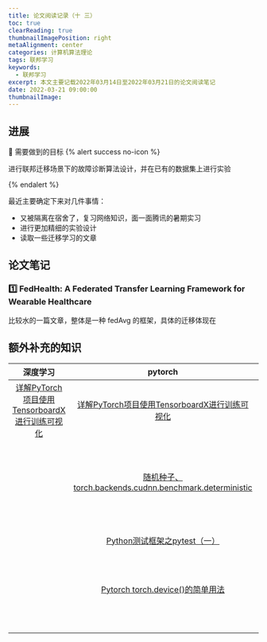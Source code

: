 ```yaml
---
title: 论文阅读记录（十 三）
toc: true
clearReading: true
thumbnailImagePosition: right
metaAlignment: center
categories: 计算机算法理论
tags: 联邦学习
keywords:
  - 联邦学习
excerpt: 本文主要记载2022年03月14日至2022年03月21日的论文阅读笔记
date: 2022-03-21 09:00:00
thumbnailImage:
---
```

<!-- toc -->

## 进展
:dart: 需要做到的目标
{% alert success no-icon %}

进行联邦迁移场景下的故障诊断算法设计，并在已有的数据集上进行实验

{% endalert %}

最近主要确定下来对几件事情：

- 又被隔离在宿舍了，复习网络知识，面一面腾讯的暑期实习
- 进行更加精细的实验设计
- 读取一些迁移学习的文章

## 论文笔记

### :one: FedHealth: A Federated Transfer Learning Framework for Wearable Healthcare

比较水的一篇文章，整体是一种 fedAvg 的框架，具体的迁移体现在

## 额外补充的知识

|                           深度学习                           |                           pytorch                            |                           环境配置                           |
| :----------------------------------------------------------: | :----------------------------------------------------------: | :----------------------------------------------------------: |
| [详解PyTorch项目使用TensorboardX进行训练可视化](https://blog.csdn.net/bigbennyguo/article/details/87956434) | [详解PyTorch项目使用TensorboardX进行训练可视化](https://blog.csdn.net/bigbennyguo/article/details/87956434) | [查看当前操作系统是ubuntu还是centos](https://blog.csdn.net/w405722907/article/details/103763014) |
|                                                              | [随机种子、torch.backends.cudnn.benchmark\.deterministic](https://www.icode9.com/content-4-1191594.html) | [使用conda安装package时指定安装路径和channel](https://blog.csdn.net/qq_36380420/article/details/80615594) |
|                                                              | [Python测试框架之pytest（一）](https://www.cnblogs.com/wxcx/p/13709570.html) | [Anaconda channel 配置笔记](https://zhuanlan.zhihu.com/p/349081344) |
|                                                              | [Pytorch torch.device()的简单用法](https://blog.csdn.net/qq_40714949/article/details/112299701) | [conda 导出环境/导入环境/导出base环境](https://www.cnblogs.com/xiaoniu-666/p/13675797.html) |
|                                                              |                                                              |                                                              |
|                                                              |                                                              |                                                              |
|                                                              |                                                              |                                                              |
|                                                              |                                                              |                                                              |

